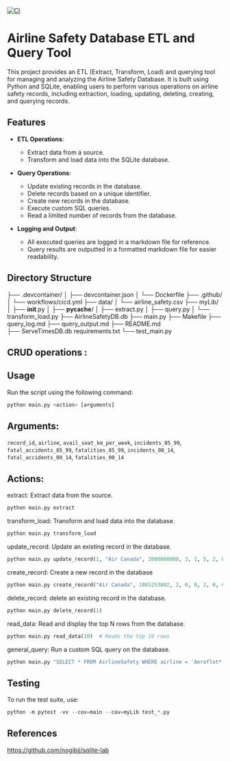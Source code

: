 [![CI](https://github.com/nogibjj/Mobasserul_Haque_MiniProject5/actions/workflows/cicd.yml/badge.svg)](https://github.com/nogibjj/Mobasserul_Haque_MiniProject5/actions/workflows/cicd.yml)

# Airline Safety Database ETL and Query Tool

This project provides an ETL (Extract, Transform, Load) and querying tool for managing and analyzing the Airline Safety Database. It is built using Python and SQLite, enabling users to perform various operations on airline safety records, including extraction, loading, updating, deleting, creating, and querying records.

## Features

- **ETL Operations**: 
  - Extract data from a source.
  - Transform and load data into the SQLite database.
  
- **Query Operations**:
  - Update existing records in the database.
  - Delete records based on a unique identifier.
  - Create new records in the database.
  - Execute custom SQL queries.
  - Read a limited number of records from the database.

- **Logging and Output**:
  - All executed queries are logged in a markdown file for reference.
  - Query results are outputted in a formatted markdown file for easier readability.

## Directory Structure

├── .devcontainer/
│   ├── devcontainer.json
│   └── Dockerfile
├── .github/
│   └── workflows/cicd.yml
├── data/
│   └── airline_safety.csv
├── myLib/
│   ├── __init__.py
│   ├── __pycache__/
│   ├── extract.py
│   ├── query.py
│   └── transform_load.py
├── AirlineSafetyDB.db
├── main.py
├── Makefile
├── query_log.md
├── query_output.md
├── README.md  
├── ServeTimesDB.db  requirements.txt
└── test_main.py

## CRUD operations : 

## Usage

Run the script using the following command:

```python
python main.py <action> [arguments]
```
## Arguments: 

`record_id`, `airline`, `avail_seat_km_per_week`, `incidents_85_99`, `fatal_accidents_85_99`, `fatalities_85_99`, `incidents_00_14`, `fatal_accidents_00_14`, `fatalities_00_14`

## Actions:

extract: Extract data from the source.

```python
python main.py extract
```
transform_load: Transform and load data into the database.

```python
python main.py transform_load
```
update_record: Update an existing record in the database.

```python
python main.py update_record(1, "Air Canada", 2000000000, 3, 1, 5, 2, 0, 0)
```
create_record: Create a new record in the database

```python
python main.py create_record("Air Canada", 1865253802, 2, 0, 0, 2, 0, 0)
```
delete_record: delete an existing record in the database.

```python
python main.py delete_record(1)
```
read_data: Read and display the top N rows from the database.

```python
python main.py read_data(10)  # Reads the top 10 rows
```
general_query: Run a custom SQL query on the database.

```python
python main.py "SELECT * FROM AirlineSafety WHERE airline = 'Aeroflot*'"
```

## Testing
To run the test suite, use:

```python
python -m pytest -vv --cov=main --cov=myLib test_*.py
```
## References 
https://github.com/nogibjj/sqlite-lab